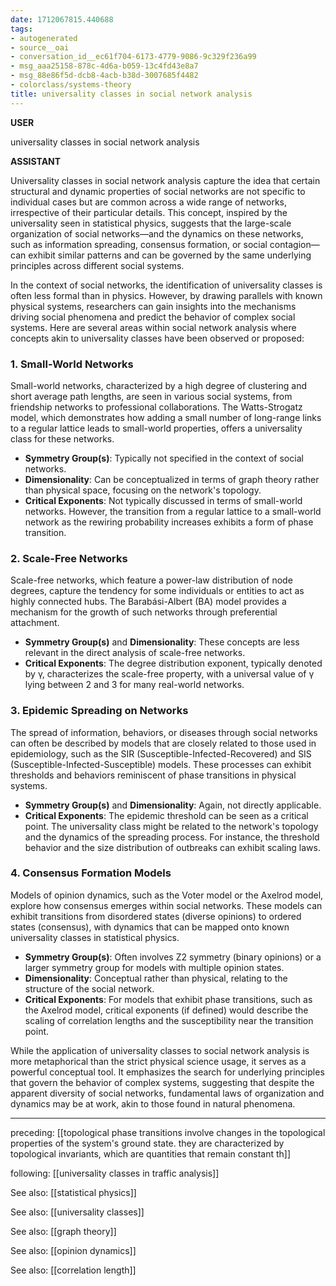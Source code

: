 ```yaml
---
date: 1712067815.440688
tags:
- autogenerated
- source__oai
- conversation_id__ec61f704-6173-4779-9086-9c329f236a99
- msg_aaa25158-878c-4d6a-b059-13c4fd43e8a7
- msg_88e86f5d-dcb8-4acb-b38d-3007685f4482
- colorclass/systems-theory
title: universality classes in social network analysis
---
```


**USER**

universality classes in social network analysis


**ASSISTANT**

Universality classes in social network analysis capture the idea that certain structural and dynamic properties of social networks are not specific to individual cases but are common across a wide range of networks, irrespective of their particular details. This concept, inspired by the universality seen in statistical physics, suggests that the large-scale organization of social networks—and the dynamics on these networks, such as information spreading, consensus formation, or social contagion—can exhibit similar patterns and can be governed by the same underlying principles across different social systems.

In the context of social networks, the identification of universality classes is often less formal than in physics. However, by drawing parallels with known physical systems, researchers can gain insights into the mechanisms driving social phenomena and predict the behavior of complex social systems. Here are several areas within social network analysis where concepts akin to universality classes have been observed or proposed:

### 1. Small-World Networks

Small-world networks, characterized by a high degree of clustering and short average path lengths, are seen in various social systems, from friendship networks to professional collaborations. The Watts-Strogatz model, which demonstrates how adding a small number of long-range links to a regular lattice leads to small-world properties, offers a universality class for these networks.

- **Symmetry Group(s)**: Typically not specified in the context of social networks.
- **Dimensionality**: Can be conceptualized in terms of graph theory rather than physical space, focusing on the network's topology.
- **Critical Exponents**: Not typically discussed in terms of small-world networks. However, the transition from a regular lattice to a small-world network as the rewiring probability increases exhibits a form of phase transition.

### 2. Scale-Free Networks

Scale-free networks, which feature a power-law distribution of node degrees, capture the tendency for some individuals or entities to act as highly connected hubs. The Barabási-Albert (BA) model provides a mechanism for the growth of such networks through preferential attachment.

- **Symmetry Group(s)** and **Dimensionality**: These concepts are less relevant in the direct analysis of scale-free networks.
- **Critical Exponents**: The degree distribution exponent, typically denoted by γ, characterizes the scale-free property, with a universal value of γ lying between 2 and 3 for many real-world networks.

### 3. Epidemic Spreading on Networks

The spread of information, behaviors, or diseases through social networks can often be described by models that are closely related to those used in epidemiology, such as the SIR (Susceptible-Infected-Recovered) and SIS (Susceptible-Infected-Susceptible) models. These processes can exhibit thresholds and behaviors reminiscent of phase transitions in physical systems.

- **Symmetry Group(s)** and **Dimensionality**: Again, not directly applicable.
- **Critical Exponents**: The epidemic threshold can be seen as a critical point. The universality class might be related to the network's topology and the dynamics of the spreading process. For instance, the threshold behavior and the size distribution of outbreaks can exhibit scaling laws.

### 4. Consensus Formation Models

Models of opinion dynamics, such as the Voter model or the Axelrod model, explore how consensus emerges within social networks. These models can exhibit transitions from disordered states (diverse opinions) to ordered states (consensus), with dynamics that can be mapped onto known universality classes in statistical physics.

- **Symmetry Group(s)**: Often involves Z2 symmetry (binary opinions) or a larger symmetry group for models with multiple opinion states.
- **Dimensionality**: Conceptual rather than physical, relating to the structure of the social network.
- **Critical Exponents**: For models that exhibit phase transitions, such as the Axelrod model, critical exponents (if defined) would describe the scaling of correlation lengths and the susceptibility near the transition point.

While the application of universality classes to social network analysis is more metaphorical than the strict physical science usage, it serves as a powerful conceptual tool. It emphasizes the search for underlying principles that govern the behavior of complex systems, suggesting that despite the apparent diversity of social networks, fundamental laws of organization and dynamics may be at work, akin to those found in natural phenomena.


---

preceding: [[topological phase transitions involve changes in the topological properties of the system's ground state. they are characterized by topological invariants, which are quantities that remain constant th]]  


following: [[universality classes in traffic analysis]]

See also: [[statistical physics]]


See also: [[universality classes]]


See also: [[graph theory]]


See also: [[opinion dynamics]]


See also: [[correlation length]]